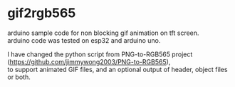 # gif2rgb565
arduino sample code for non blocking gif animation on tft screen.<br />
arduino code was tested on esp32 and arduino uno.

I have changed the python script from PNG-to-RGB565 project (https://github.com/jimmywong2003/PNG-to-RGB565),<br />
to support animated GIF files, and an optional output of header, object files or both.
